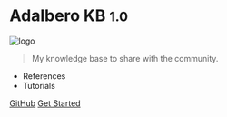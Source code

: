 # Adalbero KB <small>1.0</small>

![logo](/kb-logo.png)

> My knowledge base to share with the community.

- References
- Tutorials

[GitHub](https://github.com/adalbero/kb)
[Get Started](#home)

